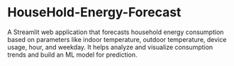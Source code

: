 # HouseHold-Energy-Forecast
A Streamlit web application that forecasts household energy consumption based on parameters like indoor temperature, outdoor temperature, device usage, hour, and weekday. It helps analyze and visualize consumption trends and build an ML model for prediction.
